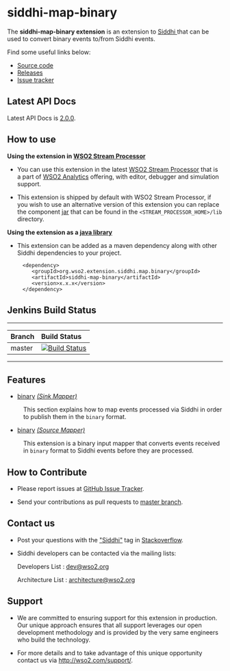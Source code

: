 siddhi-map-binary
======================================

The **siddhi-map-binary extension** is an extension to <a target="_blank" href="https://wso2.github.io/siddhi">Siddhi
</a> that  can be used to convert binary events to/from Siddhi events.

Find some useful links below:

* <a target="_blank" href="https://github.com/wso2-extensions/siddhi-map-binary">Source code</a>
* <a target="_blank" href="https://github.com/wso2-extensions/siddhi-map-binary/releases">Releases</a>
* <a target="_blank" href="https://github.com/wso2-extensions/siddhi-map-binary/issues">Issue tracker</a>

## Latest API Docs 

Latest API Docs is <a target="_blank" href="https://wso2-extensions.github.io/siddhi-map-binary/api/2.0.0">2.0.0</a>.

## How to use 

**Using the extension in <a target="_blank" href="https://github.com/wso2/product-sp">WSO2 Stream Processor</a>**

* You can use this extension in the latest <a target="_blank" href="https://github.com/wso2/product-sp/releases">WSO2 Stream Processor</a> that is a part of <a target="_blank" href="http://wso2.com/analytics?utm_source=gitanalytics&utm_campaign=gitanalytics_Jul17">WSO2 Analytics</a> offering, with editor, debugger and simulation support. 

* This extension is shipped by default with WSO2 Stream Processor, if you wish to use an alternative version of this extension you can replace the component <a target="_blank" href="https://github.com/wso2-extensions/siddhi-map-binary/releases">jar</a> that can be found in the `<STREAM_PROCESSOR_HOME>/lib` directory.

**Using the extension as a <a target="_blank" href="https://wso2.github.io/siddhi/documentation/running-as-a-java-library">java library</a>**

* This extension can be added as a maven dependency along with other Siddhi dependencies to your project.

```
     <dependency>
        <groupId>org.wso2.extension.siddhi.map.binary</groupId>
        <artifactId>siddhi-map-binary</artifactId>
        <version>x.x.x</version>
     </dependency>
```

## Jenkins Build Status

---

|  Branch | Build Status |
| :------ |:------------ | 
| master  | [![Build Status](https://wso2.org/jenkins/job/siddhi/job/siddhi-map-binary/badge/icon)](https://wso2.org/jenkins/job/siddhi/job/siddhi-map-binary/) |

---

## Features

* <a target="_blank" href="https://wso2-extensions.github.io/siddhi-map-binary/api/2.0.0/#binary-sink-mapper">binary</a> *<a target="_blank" href="http://siddhi.io/documentation/siddhi-5.x/query-guide-5.x/#sink-mapper">(Sink Mapper)</a>*<br><div style="padding-left: 1em;"><p>This section explains how to map events processed via Siddhi in order to publish them in the <code>binary</code> format.</p></div>
* <a target="_blank" href="https://wso2-extensions.github.io/siddhi-map-binary/api/2.0.0/#binary-source-mapper">binary</a> *<a target="_blank" href="http://siddhi.io/documentation/siddhi-5.x/query-guide-5.x/#source-mapper">(Source Mapper)</a>*<br><div style="padding-left: 1em;"><p>This extension is a binary input mapper that converts events received in <code>binary</code> format to Siddhi events before they are processed.</p></div>

## How to Contribute
 
  * Please report issues at <a target="_blank" href="https://github.com/wso2-extensions/siddhi-map-binary/issues">GitHub Issue Tracker</a>.
  
  * Send your contributions as pull requests to <a target="_blank" href="https://github.com/wso2-extensions/siddhi-map-binary/tree/master">master branch</a>. 
 
## Contact us 

 * Post your questions with the <a target="_blank" href="http://stackoverflow.com/search?q=siddhi">"Siddhi"</a> tag in <a target="_blank" href="http://stackoverflow.com/search?q=siddhi">Stackoverflow</a>. 
 
 * Siddhi developers can be contacted via the mailing lists:
 
    Developers List   : [dev@wso2.org](mailto:dev@wso2.org)
    
    Architecture List : [architecture@wso2.org](mailto:architecture@wso2.org)
 
## Support 

* We are committed to ensuring support for this extension in production. Our unique approach ensures that all support leverages our open development methodology and is provided by the very same engineers who build the technology. 

* For more details and to take advantage of this unique opportunity contact us via <a target="_blank" href="http://wso2.com/support?utm_source=gitanalytics&utm_campaign=gitanalytics_Jul17">http://wso2.com/support/</a>. 
